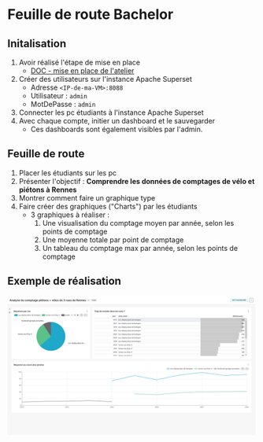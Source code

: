 # Feuille de route Bachelor
## Initalisation
1. Avoir réalisé l'étape de mise en place
    * [DOC - mise en place de l'atelier](https://github.com/KyllianBeguin/SupDeVinciAtelierData?tab=readme-ov-file#mise-en-place)
2. Créer des utilisateurs sur l'instance Apache Superset
    * Adresse `<IP-de-ma-VM>:8088`
    * Utilisateur : `admin`
    * MotDePasse : `admin`
3. Connecter les pc étudiants à l'instance Apache Superset
4. Avec chaque compte, initier un dashboard et le sauvegarder
    * Ces dashboards sont également visibles par l'admin.

## Feuille de route
1. Placer les étudiants sur les pc
2. Présenter l'objectif : **Comprendre les données de comptages de vélo et piétons à Rennes**
3. Montrer comment faire un graphique type
4. Faire créer des graphiques ("Charts") par les étudiants
    * 3 graphiques à réaliser :
        1. Une visualisation du comptage moyen par année, selon les points de comptage
        2. Une moyenne totale par point de comptage
        3. Un tableau du comptage max par année, selon les points de comptage

## Exemple de réalisation
![](./media/ExempleBachelor.png)
